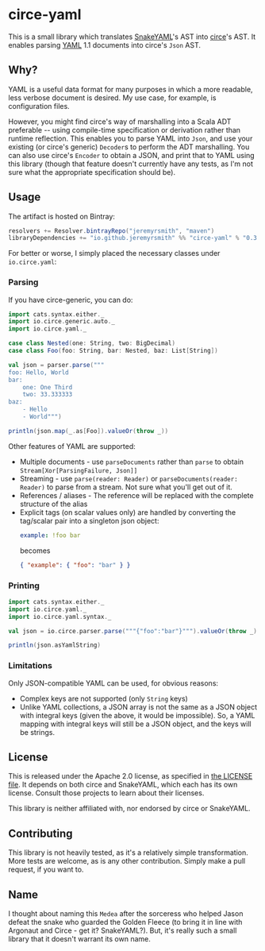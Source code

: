 # circe-yaml

This is a small library which translates [SnakeYAML](https://bitbucket.org/asomov/snakeyaml)'s AST into 
[circe](https://github.com/travisbrown/circe)'s AST.  It enables parsing [YAML](https://yaml.org) 1.1 documents
into circe's `Json` AST.

## Why?

YAML is a useful data format for many purposes in which a more readable, less verbose document is desired.  My use
case, for example, is configuration files.

However, you might find circe's way of marshalling into a Scala ADT preferable -- using compile-time specification or
derivation rather than runtime reflection.  This enables you to parse YAML into `Json`, and use your existing (or
circe's generic) `Decoder`s to perform the ADT marshalling.  You can also use circe's `Encoder` to obtain a JSON, and
print that to YAML using this library (though that feature doesn't currently have any tests, as I'm not sure what
the appropriate specification should be).

## Usage

The artifact is hosted on Bintray:

```scala
resolvers += Resolver.bintrayRepo("jeremyrsmith", "maven")
libraryDependencies += "io.github.jeremyrsmith" %% "circe-yaml" % "0.3.0"
```

For better or worse, I simply placed the necessary classes under `io.circe.yaml`:

### Parsing

If you have circe-generic, you can do:

```scala
import cats.syntax.either._
import io.circe.generic.auto._
import io.circe.yaml._

case class Nested(one: String, two: BigDecimal)
case class Foo(foo: String, bar: Nested, baz: List[String])

val json = parser.parse("""
foo: Hello, World
bar:
    one: One Third
    two: 33.333333
baz:
    - Hello
    - World""")

println(json.map(_.as[Foo]).valueOr(throw _))
```

Other features of YAML are supported:

* Multiple documents - use `parseDocuments` rather than `parse` to obtain `Stream[Xor[ParsingFailure, Json]]`
* Streaming - use `parse(reader: Reader)` or `parseDocuments(reader: Reader)` to parse from a stream.  Not sure what
  you'll get out of it.
* References / aliases - The reference will be replaced with the complete structure of the alias
* Explicit tags (on scalar values only) are handled by converting the tag/scalar pair into a singleton json object:
  ```yaml
  example: !foo bar
  ```
  becomes
  ```json
  { "example": { "foo": "bar" } }
  ```

### Printing

```scala
import cats.syntax.either._
import io.circe.yaml._
import io.circe.yaml.syntax._

val json = io.circe.parser.parse("""{"foo":"bar"}""").valueOr(throw _)

println(json.asYamlString)
```

### Limitations

Only JSON-compatible YAML can be used, for obvious reasons:

- Complex keys are not supported (only `String` keys)
- Unlike YAML collections, a JSON array is not the same as a JSON object with integral keys (given the above, it would
  be impossible).  So, a YAML mapping with integral keys will still be a JSON object, and the keys will be strings.

## License

This is released under the Apache 2.0 license, as specified in [the LICENSE file](LICENSE).  It depends on both
circe and SnakeYAML, which each has its own license.  Consult those projects to learn about their licenses.

This library is neither affiliated with, nor endorsed by circe or SnakeYAML.

## Contributing

This library is not heavily tested, as it's a relatively simple transformation.  More tests are welcome, as is any other
contribution.  Simply make a pull request, if you want to.

## Name

I thought about naming this `Medea` after the sorceress who helped Jason defeat the snake who guarded the Golden Fleece
(to bring it in line with Argonaut and Circe - get it? SnakeYAML?).  But, it's really such a small library that it
doesn't warrant its own name.

